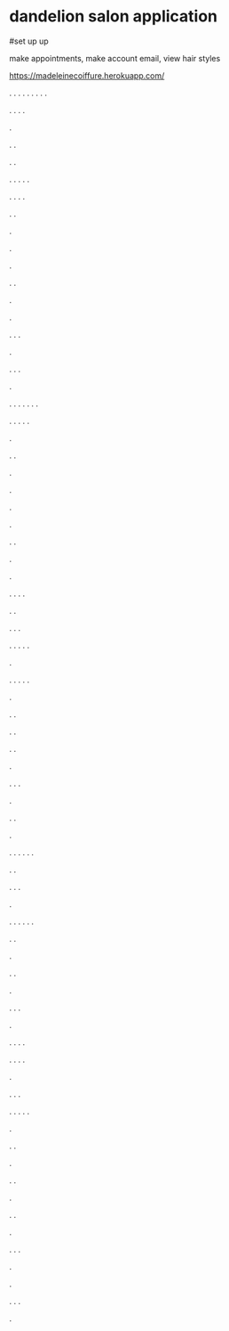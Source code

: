 # dandelion salon application

#set up up

make appointments, make account email, view hair styles 

https://madeleinecoiffure.herokuapp.com/

.
.
.
.
.
.
.
.
.

.
.
.
.

.

.
.


.
.


.
.
.
.
.


.
.
.
.


.
.

.

.



.

.
.



.

.

.
.
.





.

.
.
.



.



.
.
.
.
.
.
.


.
.
.
.
.

.

.
.

.


.



.




.


.
.

.




.



.
.
.
.

.
.



.
.
.

.
.
.
.
.





.

.
.
.
.
.

.

.
.



.
.

.
.


.


.
.
.


.



.
.


.

.
.
.
.
.
.


.
.

.
.
.


.

.
.
.
.
.
.


.
.


.

.
.

.

.
.
.


.


.
.
.
.

.
.
.
.

.


.
.
.


.
.
.
.
.

.


.
.




.

.
.



.

.
.

.


.
.
.

.

.

.
.
.

.
